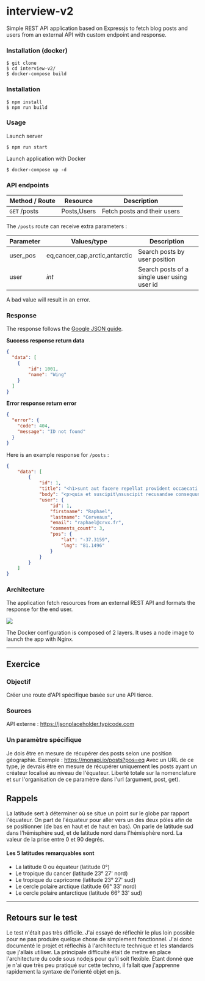 # interview-v2

Simple REST API application based on Expressjs to fetch blog posts and users from an external API with custom endpoint and response.

### Installation (docker)

~~~
$ git clone
$ cd interview-v2/
$ docker-compose build
~~~

### Installation

~~~
$ npm install
$ npm run build
~~~

### Usage

Launch server

~~~
$ npm run start
~~~

Launch application with Docker

~~~
$ docker-compose up -d
~~~

### API endpoints

| Method / Route        | Resource           | Description  |
| --------------------- | ------------------ | ------------ |
| `GET` /posts      | Posts,Users | Fetch posts and their users |

The `/posts` route can receive extra parameters :

| Parameter        | Values/type           | Description  |
| --------------------- | ------------------ | ------------ |
| user_pos | eq,cancer,cap,arctic,antarctic | Search posts by user position |
| user | *int* | Search posts of a single user using user id |

A bad value will result in an error.

### Response

The response follows the [Google JSON guide](https://google.github.io/styleguide/jsoncstyleguide.xml).

**Success response return data**

```json
{
  "data": [
    {
        "id": 1001,
        "name": "Wing"
    }
  ]
}
```

**Error response return error**

```json
{
  "error": {
    "code": 404,
    "message": "ID not found"
  }
}
```

Here is an example response for `/posts` :

```json
{
    "data": [
        {
            "id": 1,
            "title": "<h1>sunt aut facere repellat provident occaecati excepturi optio reprehenderit</h1>",
            "body": "<p>quia et suscipit\nsuscipit recusandae consequuntur expedita et cum\nreprehenderit molestiae ut ut quas totam\nnostrum rerum est autem sunt rem eveniet architecto</p>",
            "user": {
                "id": 1,
                "firstname": "Raphael",
                "lastname": "Cerveaux",
                "email": "raphael@crvx.fr",
                "comments_count": 3,
                "pos": {
                    "lat": "-37.3159",
                    "lng": "81.1496"
                }
            }
        }
    ]
}
```

### Architecture

The application fetch resources from an external REST API and formats the response for the end user.

![](https://i.imgur.com/vRJhQMP.png)

The Docker configuration is composed of 2 layers. It uses a node image to launch the app with Nginx.

-----

## Exercice

### Objectif

Créer une route d'API spécifique basée sur une API tierce.
 
### Sources

API externe : https://jsonplaceholder.typicode.com

### Un paramètre spécifique

Je dois être en mesure de récupérer des posts selon une position géographie.
Exemple : https://monapi.io/posts?pos=eq
Avec un URL de ce type, je devrais être en mesure de récupérer uniquement les posts ayant un créateur localisé au niveau de l'équateur.
Liberté totale sur la nomenclature et sur l'organisation de ce paramètre dans l'url (argument, post, get). 

## Rappels

La latitude sert à déterminer où se situe un point sur le globe par rapport  l'équateur. On part de l'équateur pour aller vers un des deux pôles afin de se positionner (de bas en haut et de haut en bas). On parle de latitude sud dans l'hémisphère sud, et de latitude nord dans l'hémisphère nord. La valeur de la prise entre 0 et 90 degrés.
 
#### Les 5 latitudes remarquables sont

- La latitude 0 ou équateur (latitude 0°)
- Le tropique du cancer (latitude 23° 27' nord)
- Le tropique du capricorne (latitude 23° 27' sud)
- Le cercle polaire arctique (latitude 66° 33' nord)
- Le cercle polaire antarctique (latitude 66° 33' sud)

-----

## Retours sur le test

Le test n'était pas très difficile. J'ai essayé de réflechir le plus loin possible pour ne pas produire quelque chose de simplement fonctionnel. J'ai donc documenté le projet et réflechis à l'architecture technique et les standards que j'allais utiliser. La principale difficulté était de mettre en place l'architecture du code sous nodejs pour qu'il soit flexible. Étant donné que je n'ai que très peu pratiqué sur cette techno, il fallait que j'apprenne rapidement la syntaxe de l'orienté objet en js.

